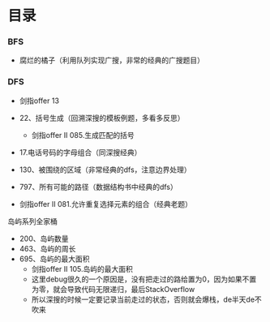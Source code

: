 # 目录

### BFS

- 腐烂的橘子（利用队列实现广搜，非常的经典的广搜题目）





### DFS

- 剑指offer 13
- 22、括号生成（回溯深搜的模板例题，多看多反思）
  - 剑指offer II 085.生成匹配的括号

- 17.电话号码的字母组合（同深搜经典）
- 130、被围绕的区域（非常经典的dfs，注意边界处理）
- 797、所有可能的路径（数据结构书中经典的dfs）
- 剑指offer II 081.允许重复选择元素的组合（经典老题）





岛屿系列全家桶

- 200、岛屿数量
- 463、岛屿的周长
- 695、岛屿的最大面积
  - 剑指offer II 105.岛屿的最大面积
  - 这里debug很久的一个原因是，没有把走过的路给置为0，因为如果不置为零，就会导致代码无限递归，最后StackOverflow
  - 所以深搜的时候一定要记录当前走过的状态，否则就会爆栈，de半天de不吹来